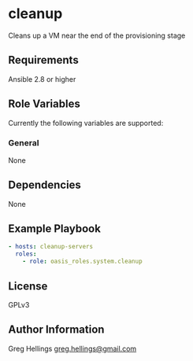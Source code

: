 cleanup
===========

Cleans up a VM near the end of the provisioning stage

Requirements
------------

Ansible 2.8 or higher

Role Variables
--------------

Currently the following variables are supported:

### General

None

Dependencies
------------

None

Example Playbook
----------------

```yaml
- hosts: cleanup-servers
  roles:
    - role: oasis_roles.system.cleanup
```

License
-------

GPLv3

Author Information
------------------

Greg Hellings <greg.hellings@gmail.com>
